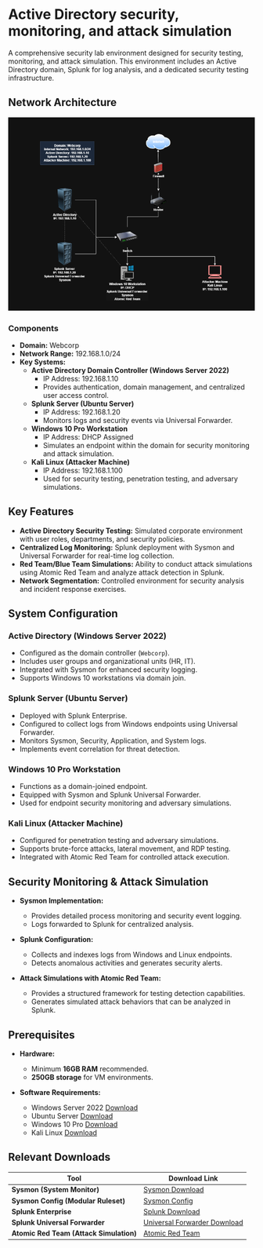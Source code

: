 # **Active Directory security, monitoring, and attack simulation**  

A comprehensive security lab environment designed for security testing, monitoring, and attack simulation. This environment includes an Active Directory domain, Splunk for log analysis, and a dedicated security testing infrastructure.  

## **Network Architecture**  

![Network Infrastructure](./assets/network-diagram.png)  

### **Components**  

- **Domain:** Webcorp  
- **Network Range:** 192.168.1.0/24  
- **Key Systems:**  
  - **Active Directory Domain Controller (Windows Server 2022)**
    - IP Address: 192.168.1.10  
    - Provides authentication, domain management, and centralized user access control.  
  - **Splunk Server (Ubuntu Server)**
    - IP Address: 192.168.1.20  
    - Monitors logs and security events via Universal Forwarder.  
  - **Windows 10 Pro Workstation**
    - IP Address: DHCP Assigned  
    - Simulates an endpoint within the domain for security monitoring and attack simulation.  
  - **Kali Linux (Attacker Machine)**
    - IP Address: 192.168.1.100  
    - Used for security testing, penetration testing, and adversary simulations.  

## **Key Features**  

- **Active Directory Security Testing:** Simulated corporate environment with user roles, departments, and security policies.  
- **Centralized Log Monitoring:** Splunk deployment with Sysmon and Universal Forwarder for real-time log collection.  
- **Red Team/Blue Team Simulations:** Ability to conduct attack simulations using Atomic Red Team and analyze attack detection in Splunk.  
- **Network Segmentation:** Controlled environment for security analysis and incident response exercises.  

## **System Configuration**  

### **Active Directory (Windows Server 2022)**  

- Configured as the domain controller (`Webcorp`).  
- Includes user groups and organizational units (HR, IT).  
- Integrated with Sysmon for enhanced security logging.  
- Supports Windows 10 workstations via domain join.  

### **Splunk Server (Ubuntu Server)**  

- Deployed with Splunk Enterprise.  
- Configured to collect logs from Windows endpoints using Universal Forwarder.  
- Monitors Sysmon, Security, Application, and System logs.  
- Implements event correlation for threat detection.  

### **Windows 10 Pro Workstation**  

- Functions as a domain-joined endpoint.  
- Equipped with Sysmon and Splunk Universal Forwarder.  
- Used for endpoint security monitoring and adversary simulations.  

### **Kali Linux (Attacker Machine)**  

- Configured for penetration testing and adversary simulations.  
- Supports brute-force attacks, lateral movement, and RDP testing.  
- Integrated with Atomic Red Team for controlled attack execution.  

## **Security Monitoring & Attack Simulation**  

- **Sysmon Implementation:**  
  - Provides detailed process monitoring and security event logging.  
  - Logs forwarded to Splunk for centralized analysis.  

- **Splunk Configuration:**  
  - Collects and indexes logs from Windows and Linux endpoints.  
  - Detects anomalous activities and generates security alerts.  

- **Attack Simulations with Atomic Red Team:**  
  - Provides a structured framework for testing detection capabilities.  
  - Generates simulated attack behaviors that can be analyzed in Splunk.  

## **Prerequisites**  

- **Hardware:**  
  - Minimum **16GB RAM** recommended.  
  - **250GB storage** for VM environments.  

- **Software Requirements:**  
  - Windows Server 2022 [Download](https://www.microsoft.com/en-us/evalcenter/evaluate-windows-server-2022)  
  - Ubuntu Server [Download](https://ubuntu.com/download/server)  
  - Windows 10 Pro [Download](https://www.microsoft.com/en-ca/software-download/windows10)  
  - Kali Linux [Download](https://www.kali.org/get-kali/#kali-installer-images)  

## **Relevant Downloads**  

| **Tool**                          | **Download Link** |
|-----------------------------------|------------------|
| **Sysmon (System Monitor)**       | [Sysmon Download](https://learn.microsoft.com/en-us/sysinternals/downloads/sysmon) |
| **Sysmon Config (Modular Ruleset)** | [Sysmon Config](https://raw.githubusercontent.com/olafhartong/sysmon-modular/refs/heads/master/sysmonconfig.xml) |
| **Splunk Enterprise**             | [Splunk Download](https://www.splunk.com/en_us/download/splunk-enterprise.html) |
| **Splunk Universal Forwarder**    | [Universal Forwarder Download](https://www.splunk.com/en_us/download/universal-forwarder.html) |
| **Atomic Red Team (Attack Simulation)** | [Atomic Red Team](https://github.com/redcanaryco/atomic-red-team) |
 
